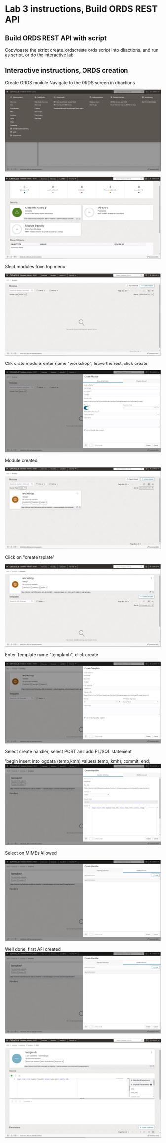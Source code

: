 # Lab 3 instructions, Build ORDS REST API


## Build ORDS REST API with script

Copy/paste the script create_ords[create ords script](../files/create_ords.sql) into dbactions, and run as script, or do the interactive lab

## Interactive instructions, ORDS creation

Create ORDS module
Navigate to the ORDS screen in dbactions  

![ORDS Screen](../images/ords1.JPG)

![ORDS Screen](../images/ords2.JPG)

Slect modules from top menu  

![ORDS Screen](../images/ords3.JPG)
  
Clik crate module, enter name "workshop", leave the rest, click create  

![ORDS Screen](../images/ords4.JPG)
  
Module created  

![ORDS Screen](../images/ords5.JPG)
  
Click on "create teplate"  

![ORDS Screen](../images/ords6.JPG)
  
Enter Template name "tempkmh", click create  

![ORDS Screen](../images/ords7.JPG)
  
Select create handler, select POST and add PL/SQL statement  

'begin insert into logdata (temp,kmh) values(:temp,:kmh); commit; end;
  ![ORDS Screen](../images/ords12.JPG)
  
Select on MIMEs Allowed  

![ORDS Screen](../images/ords14.JPG)
  
Well done, first API created  
![ORDS Screen](../images/ords15.JPG)

![ORDS Screen](../images/ords16.JPG)
